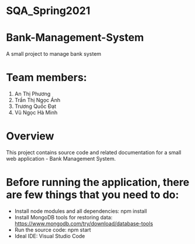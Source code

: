# SQA_Spring2021 
# Bank-Management-System
A small project to manage bank system

# Team members:
1. An Thị Phương
2. Trần Thị Ngọc Ánh
3. Trương Quốc Đạt
4. Vũ Ngọc Hà Minh

# Overview
This project contains source code and related documentation for a small web application - Bank Management System.

  # Before running the application, there are few things that you need to do: 

- Install node modules and all dependencies: npm install
- Install MongoDB tools for restoring data: https://www.mongodb.com/try/download/database-tools
- Run the source code: npm start
- Ideal IDE: Visual Studio Code
